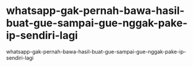 # whatsapp-gak-pernah-bawa-hasil-buat-gue-sampai-gue-nggak-pake-ip-sendiri-lagi
whatsapp-gak-pernah-bawa-hasil-buat-gue-sampai-gue-nggak-pake-ip-sendiri-lagi
